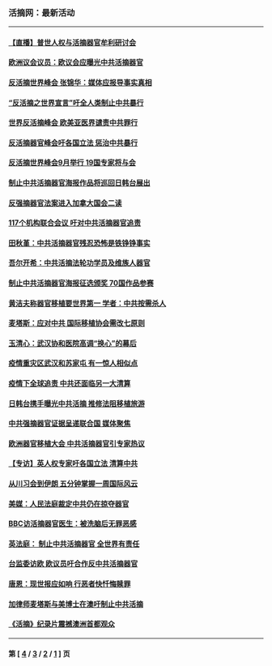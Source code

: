 ### 活摘网：最新活动
---
#### [【直播】普世人权与活摘器官牟利研讨会](../../pages/nf5883/n13425146.md?01120430) 
#### [欧洲议会议员：欧议会应曝光中共活摘器官](../../pages/nf5883/n13336571.md?01120430) 
#### [反活摘世界峰会 张锦华：媒体应报导事实真相](../../pages/nf5883/n13278502.md?01120430) 
#### [“反活摘之世界宣言”吁全人类制止中共暴行](../../pages/nf5883/n13259730.md?01120430) 
#### [世界反活摘峰会 欧美亚医界谴责中共罪行](../../pages/nf5883/n13253550.md?01120430) 
#### [反活摘器官峰会吁各国立法 惩治中共暴行](../../pages/nf5883/n13245052.md?01120430) 
#### [反活摘世界峰会9月举行 19国专家将与会](../../pages/nf5883/n13201492.md?01120430) 
#### [制止中共活摘器官海报作品将巡回日韩台展出](../../pages/nf5883/n13177791.md?01120430) 
#### [反强摘器官法案进入加拿大国会二读](../../pages/nf5883/n13033450.md?01120430) 
#### [117个机构联合会议 吁对中共活摘器官追责](../../pages/nf5883/n12775087.md?01120430) 
#### [田秋堇：中共活摘器官残忍恐怖是铁铮铮事实](../../pages/nf5883/n12702148.md?01120430) 
#### [吾尔开希：中共活摘法轮功学员及维族人器官](../../pages/nf5883/n12693197.md?01120430) 
#### [制止中共活摘器官海报征选颁奖 70国作品参赛](../../pages/nf5883/n12692050.md?01120430) 
#### [黄洁夫称器官移植要世界第一 学者：中共按需杀人](../../pages/nf5883/n12572329.md?01120430) 
#### [麦塔斯：应对中共 国际移植协会需改七原则](../../pages/nf5883/n12514711.md?01120430) 
#### [玉清心：武汉协和医院高调“换心”的幕后](../../pages/nf5883/n12298730.md?01120430) 
#### [疫情重灾区武汉和苏家屯 有一惊人相似点](../../pages/nf5883/n12150824.md?01120430) 
#### [疫情下全球追责 中共还面临另一大清算](../../pages/nf5883/n12070397.md?01120430) 
#### [日韩台携手曝光中共活摘 推修法阻移植旅游](../../pages/nf5883/n11712046.md?01120430) 
#### [中共强摘器官证据呈递联合国 媒体聚焦](../../pages/nf5883/n11546426.md?01120430) 
#### [欧洲器官移植大会 中共活摘器官引专家热议](../../pages/nf5883/n11539095.md?01120430) 
#### [【专访】英人权专家吁各国立法 清算中共](../../pages/nf5883/n11367315.md?01120430) 
#### [从川习会到伊朗 五分钟掌握一周国际风云](../../pages/nf5883/n11338520.md?01120430) 
#### [美媒：人民法庭裁定中共仍在掠夺器官](../../pages/nf5883/n11334897.md?01120430) 
#### [BBC访活摘器官医生：被洗脑后无罪恶感](../../pages/nf5883/n11335935.md?01120430) 
#### [英法庭： 制止中共活摘器官 全世界有责任](../../pages/nf5883/n11330691.md?01120430) 
#### [台监委访欧 欧议员吁合作反中共活摘器官](../../pages/nf5883/n11109190.md?01120430) 
#### [唐恩：现世报应如响 行恶者快忏悔赎罪](../../pages/nf5883/n11104016.md?01120430) 
#### [加律师麦塔斯与美博士在澳吁制止中共活摘](../../pages/nf5883/n10724764.md?01120430) 
#### [《活摘》纪录片震撼澳洲首都观众](../../pages/nf5883/n10722747.md?01120430) 

---
#### 第 [ [4](./4.md?01120430) / [3](./3.md?01120430) / [2](./2.md?01120430) / [1](./1.md?01120430) ] 页
